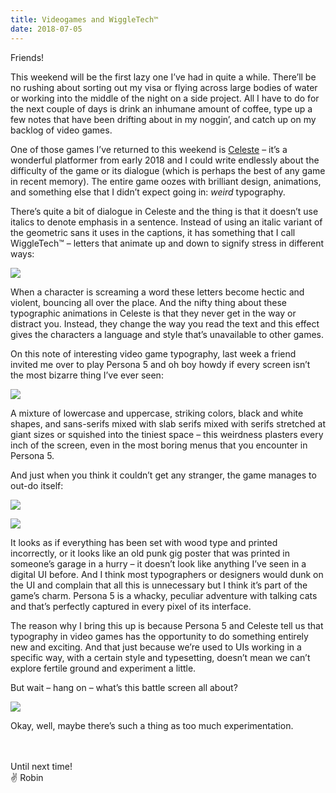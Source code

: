 ```yaml
---
title: Videogames and WiggleTech™️
date: 2018-07-05
---
```


Friends!

This weekend will be the first lazy one I’ve had in quite a while. There’ll be no rushing about sorting out my visa or flying across large bodies of water or working into the middle of the night on a side project. All I have to do for the next couple of days is drink an inhumane amount of coffee, type up a few notes that have been drifting about in my noggin’, and catch up on my backlog of video games.

One of those games I’ve returned to this weekend is [Celeste](http://www.celestegame.com/) – it’s a wonderful platformer from early 2018 and I could write endlessly about the difficulty of the game or its dialogue (which is perhaps the best of any game in recent memory). The entire game oozes with brilliant design, animations, and something else that I didn’t expect going in: _weird_ typography.

There’s quite a bit of dialogue in Celeste and the thing is that it doesn’t use italics to denote emphasis in a sentence. Instead of using an italic variant of the geometric sans it uses in the captions, it has something that I call WiggleTech™ – letters that animate up and down to signify stress in different ways:

![](https://buttondown.s3.us-west-2.amazonaws.com/images/e529ee4e-1f52-4d11-ad44-cedd34a86453.gif)

When a character is screaming a word these letters become hectic and violent, bouncing all over the place. And the nifty thing about these typographic animations in Celeste is that they never get in the way or distract you. Instead, they change the way you read the text and this effect gives the characters a language and style that’s unavailable to other games.

On this note of interesting video game typography, last week a friend invited me over to play Persona 5 and oh boy howdy if every screen isn’t the most bizarre thing I’ve ever seen:

![](https://buttondown.s3.us-west-2.amazonaws.com/images/8750b842-1c20-418d-817a-1b6d93bb86d2.png)

A mixture of lowercase and uppercase, striking colors, black and white shapes, and sans-serifs mixed with slab serifs mixed with serifs stretched at giant sizes or squished into the tiniest space – this weirdness plasters every inch of the screen, even in the most boring menus that you encounter in Persona 5.

And just when you think it couldn’t get any stranger, the game manages to out-do itself:

![](https://buttondown.s3.us-west-2.amazonaws.com/images/083a674c-c23f-426b-a57a-e4554d6b3688.png)

![](https://buttondown.s3.us-west-2.amazonaws.com/images/b6aa844f-5d31-44a1-9580-bdaac199be93.png)

It looks as if everything has been set with wood type and printed incorrectly, or it looks like an old punk gig poster that was printed in someone’s garage in a hurry – it doesn’t look like anything I’ve seen in a digital UI before. And I think most typographers or designers would dunk on the UI and complain that all this is unnecessary but I think it’s part of the game’s charm. Persona 5 is a whacky, peculiar adventure with talking cats and that’s perfectly captured in every pixel of its interface.

The reason why I bring this up is because Persona 5 and Celeste tell us that typography in video games has the opportunity to do something entirely new and exciting. And that just because we’re used to UIs working in a specific way, with a certain style and typesetting, doesn’t mean we can’t explore fertile ground and experiment a little.

But wait – hang on – what’s this battle screen all about?

![](https://buttondown.s3.us-west-2.amazonaws.com/images/1174cf60-bbf5-4d10-8f57-255e66e4267c.png)

Okay, well, maybe there’s such a thing as too much experimentation.
<br/>
<br/>
<br/>

Until next time!<br/>
✌️ Robin
